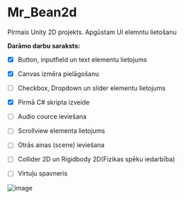 # Mr_Bean2d
Pirmais Unity 2D projekts. Apgūstam UI elemntu lietošanu

**Darāmo darbu saraksts:**
- [x] Button, inputfield un text elementu lietojums
- [x] Canvas izmēra pielāgošanu
- [ ] Checkbox, Dropdown un slider elementu lietojums
- [x] Pirmā C# skripta izveide
- [ ] Audio cource ieviešana
- [ ] Scrollview elementa lietojums
- [ ] Otrās ainas (scene) ieviešana
- [ ] Collider 2D un Rigidbody 2D(Fizikas spēku iedarbība)
- [ ] Virtuļu spavneris
      

![image](https://github.com/user-attachments/assets/322b625b-4cf7-4936-b72a-d64405c7df5f)
